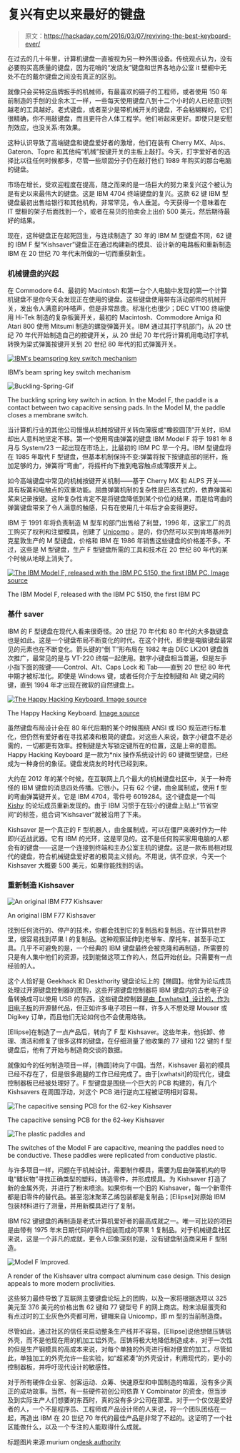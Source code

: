# 复兴有史以来最好的键盘

> 原文：<https://hackaday.com/2016/03/07/reviving-the-best-keyboard-ever/>

在过去的几十年里，计算机键盘一直被视为另一种外围设备。传统观点认为，没有必要购买高质量的键盘，因为花哨的“发烧友”键盘和世界各地办公室 it 壁橱中无处不在的戴尔键盘之间没有真正的区别。

就像只会买特定品牌扳手的机械师，有最喜欢的镊子的工程师，或者使用 150 年前制造的手刨的业余木工一样，一些每天使用键盘八到十二个小时的人已经意识到越老的工具越好。老式键盘，或者至少是带机械开关的键盘，不会粘糊糊的，它们很精确，你不用敲键盘，而且更符合人体工程学。他们听起来更好。即使只是安慰剂效应，也没关系:有效果。

这种认识导致了高端键盘和键盘爱好者的激增，他们在装有 Cherry MX、Alps、Gateron、Topre 和其他纯“机械”按键开关的主板上敲打。今天，打字爱好者的选择比以往任何时候都多，尽管一些顽固分子仍在敲打他们 1989 年购买的那台电脑的键盘。

市场在增长，受欢迎程度在提高，随之而来的是一场巨大的努力来复兴这个被认为是有史以来最伟大的键盘。这是 IBM 4704 终端键盘的复兴。这款 62 键 IBM 型键盘最初出售给银行和其他机构，非常罕见，令人垂涎。今天获得一个意味着在 IT 壁橱的架子后面找到一个，或者在易贝的拍卖会上出价 500 美元，然后期待最好的结果。

现在，这种键盘正在起死回生，与连续制造了 30 年的 IBM M 型键盘不同，62 键的 IBM F 型“Kishsaver”键盘正在通过构建新的模具、设计新的电路板和重新制造 IBM 在 20 世纪 70 年代末所做的一切而重获新生。

### 机械键盘的兴起

在 Commodore 64、最初的 Macintosh 和第一台个人电脑中发现的第一个计算机键盘不是你今天会发现正在使用的键盘。这些键盘使用带有活动部件的机械开关，发出令人满意的咔嗒声，但是非常昂贵。标准化也很少；DEC VT100 终端使用 Hi-Tek 制造的复杂板簧开关，最初的 Macintosh、Commodore Amiga 和 Atari 800 使用 Mitsumi 制造的螺旋弹簧开关。IBM 通过其打字机部门，从 20 世纪 70 年代开始制造自己的按键开关，从 20 世纪 70 年代将计算机用电动打字机转换为梁式弹簧按键开关到 20 世纪 80 年代的扣式弹簧开关。

[![IBM's beamspring key switch mechanism](img/690460bef1f95e99414092e57d81795c.png)](https://hackaday.com/wp-content/uploads/2016/03/beamspring.png)

IBM’s beam spring key switch mechanism

![Buckling-Spring-Gif](img/3e11af13f4cc4c6bdfcf14932d404157.png)

The buckling spring key switch in action. In the Model F, the paddle is a contact between two capacitive sensing pads. In the Model M, the paddle closes a membrane switch.

当计算机行业的其他公司慢慢从机械按键开关转向薄膜或“橡胶圆顶”开关时，IBM 却出人意料地坚定不移。第一个使用弯曲弹簧的键盘 IBM Model F 将于 1981 年 8 月与 System/23 一起出现在市场上，比最初的 IBM PC 早一个月。IBM 型键盘将在 1985 年取代 F 型键盘，但基本机制保持不变:弹簧将按下按键底部的摇杆，施加足够的力，弹簧将“弯曲”，将摇杆向下推到电容触点或薄膜开关上。

如今高端键盘中常见的机械按键开关机制——基于 Cherry MX 和 ALPS 开关——具有板簧和电触点的双重功能。屈曲弹簧机制的复杂性是巴洛克式的，依靠弹簧和桨来记录按键。这种复杂性肯定不是将键盘降低到某个价位的结果，而是给弯曲的弹簧键盘带来了令人满意的触感，只有在使用几十年后才会变得更好。

IBM 于 1991 年将负责制造 M 型车的部门出售给了利盟，1996 年，这家工厂的员工购买了权利和注塑模具，创建了 [Unicomp](https://www.pckeyboard.com/) 。是的，你仍然可以买到肯塔基州列克星敦生产的 M 型键盘，价格和 IBM 在 1986 年销售这些键盘的价格差不多。不过，这些是 M 型键盘，生产 F 型键盘所需的工具和技术在 20 世纪 80 年代的某个时候从地球上消失了。

[![The IBM Model F, released with the IBM PC 5150, the first IBM PC. Image source](img/283bb5b44fad565613dea799b62da0e1.png)](https://hackaday.com/wp-content/uploads/2016/03/ibm_model_f_xt.png)

The IBM Model F, released with the IBM PC 5150, the first IBM PC

### 基什 saver

IBM 的 F 型键盘在现代人看来很奇怪。20 世纪 70 年代和 80 年代的大多数键盘也是如此。这是一个键盘布局不断变化的时代。在这个时代，即使是电脑键盘最常见的元素也在不断变化。箭头键的“倒 T”形布局在 1982 年由 DEC LK201 键盘首次推广，最常见的是与 VT-220 终端一起使用。数字小键盘相当普遍，但是左手小指下面的按键——Control、Alt、Caps Lock 和 Tab——直到 20 世纪 80 年代中期才被标准化。即使是 Windows 键，或者任何介于左控制键和 Alt 键之间的键，直到 1994 年才出现在微软的自然键盘上。

[![The Happy Hacking Keyboard. Image source](img/63bfc6fb4b6972e5988d63e72b27bd0c.png)](https://hackaday.com/wp-content/uploads/2016/03/hhkb.jpg)

The Happy Hacking Keyboard. [Image source](https://commons.wikimedia.org/wiki/File:Happy_Hacking_Keyboard_Professional_2.jpg)

虽然键盘布局设计会在 80 年代后期的某个时候围绕 ANSI 或 ISO 规范进行标准化，但仍然有爱好者在寻找紧凑和极简的键盘。对这些人来说，数字小键盘不是必需的，一切都更有效率。控制键是大写锁定键所在的位置，这是上帝的意图。Happy Hacking Keyboard 是一款为*nix 操作系统设计的 60 键微型键盘，已经成为一种身份的象征。键盘发烧友的时代已经到来。

大约在 2012 年的某个时候，在互联网上几个最大的机械键盘社区中，关于一种奇怪的 IBM 键盘的消息四处传播。它很小，只有 62 个键，由金属制成，使用 f 型的弯曲弹簧键开关。它是 IBM 4704，零件号 6019284。这个键盘是一个叫 [Kishy](http://kishy.ca/?p=894) 的论坛成员重新发现的。由于 IBM 习惯于在较小的键盘上贴上“节省空间”的标签，组合词“Kishsaver”就被沿用了下来。

Kishsaver 是一个真正的 F 型机器人，由金属制成，可以在僵尸来袭时作为一种即兴近战武器。它有 IBM 的光环，这是罕见的。这不是任何购买家用电脑的人都会有的键盘——这是一个连接到终端和主办公室主机的键盘。这是一款布局相对现代的键盘，符合机械键盘爱好者的极简主义倾向。不用说，供不应求，今天一个 Kishsaver 大概要 500 美元，如果你能找到的话。

### 重新制造 Kishsaver

![An original IBM F77 Kishsaver](img/d7a4de66a558275464f1a800897fb63d.png)

An original IBM F77 Kishsaver

找到任何流行的、停产的技术，你都会找到它的复制品和复制品。在计算机世界里，很容易找到苹果 I 的复制品。这种观察延伸到老爷车、摩托车，甚至手动工具。几乎不可避免的是，一个经典的 IBM 键盘最终会被克隆和再制造，所需要的只是有人集中他们的资源，找到能做这项工作的人，然后开始创业。只需要有一点经验的人。

这个人恰好是 Geekhack 和 Deskthority 键盘论坛上的【椭圆】。他曾为论坛成员处理过开源键盘控制器的团购，这些开源键盘控制器将 IBM 键盘内的古老电子设备转换成可以使用 USB 的东西。这些键盘控制器[是由【xwhatsit】设计的，作为旧电子板](http://downloads.cornall.co/ibm-capsense-usb-web/ibm-capsense-usb.html)的开源替代品，但正如许多电子项目一样，许多人不想处理 Mouser 或 Digikey 订单，而且他们无论如何也不会使用烙铁。

[Ellipse]在制造了一点产品后，转向了 F 型 Kishsaver。这些年来，他拆卸、修理、清洁和修复了很多这样的键盘，在仔细测量了他收集的 77 键和 122 键的 f 型键盘后，他有了开始与制造商交谈的数据。

就像如今的任何制造项目一样，[椭圆]转向了中国。当然，Kishsaver 最初的模具已经不存在了，但是很多跑腿的工作已经完成了。由于[xwhatsit]的现代化，键盘控制器板已经被处理好了。F 型键盘是围绕一个巨大的 PCB 构建的，有几个 Kishsavers 在周围浮动，对这个 PCB 进行逆向工程被证明相对容易。

![The capacitive sensing PCB for the 62-key Kishsaver](img/36be763fa4bcb34486c95031c5e730bd.png)

The capacitive sensing PCB for the 62-key Kishsaver

![The plastic paddles and ](img/d78b1b753c8bf66a7cd95d842b6d60c6.png)

The switches of the Model F are capacitive, meaning the paddles need to be conductive. These paddles were replicated from conductive plastic.

与许多项目一样，问题在于机械设计。需要制作模具，需要为屈曲弹簧机构的导电“鳍状物”寻找正确类型的塑料，铸造零件，并形成模具。为 Kishsaver 打造了新的金属外壳，并进行了粉末喷涂。如果你有一个旧的 Kishsaver，每一个新零件都是旧零件的替代品。甚至泡沫聚苯乙烯包装都是复制品；[Ellipse]对原始 IBM 包装材料进行了测量，并用新模具进行了复制。

IBM f62 键键盘的再制造是老式计算机爱好者的最高成就之一。唯一可比较的项目是由带有 1975 年末日期代码的零件组装而成的苹果 1 复制品。对于机械键盘社区来说，这是一个非凡的成就，更令人印象深刻的是，没有键盘制造商采用 F 型制造。

![Model F Improved.](img/931cfde784a293d28189c6986419aa92.png)

A render of the Kishsaver ultra compact aluminum case design. This design appeals to more modern proclivities.

这些努力最终导致了互联网主要键盘论坛上的团购，以及一家将根据选项以 325 美元至 376 美元的价格出售 62 键和 77 键型号 F 的网上商店。粉末涂层蛋壳和有点过时的工业灰色外壳都可用，键帽来自 Unicomp，即 m 型的当前制造商。

尽管如此，通过社区的信任来启动整条生产线并不容易。[Ellipse]说他想做压铸铝外壳，而不是他现在用的机加工铝外壳。压铸将极大地降低制造成本，对于一次性的但是生产钢模具的高成本来说，对每个单独的外壳进行相对便宜的加工。尽管如此，单独加工的外壳允许一些实验，如“超紧凑”的外壳设计，利用现代的，更小的控制器板，并呼吁现代设计的敏感性。

对于所有硬件企业家、创客运动、众筹、快速原型和中国制造的喧嚣，没有多少真正的成功故事。当然，有一些硬件初创公司依靠 Y Combinator 的资金，但当涉及到实际生产人们想要的东西时，真的没有多少公司在那里。对于一个仅仅是爱好者的人，一个不是程序员、工程师或产品设计师的人来说，将一个团队团结在一起，再造出 IBM 在 20 世纪 70 年代的最佳产品是非常了不起的。这证明了一个社区能做什么，以及一个专注的人能取得什么成就。

标题图片来源:murium on[desk authority](https://deskthority.net/photos-f62/kishsaver-photothread-t7483-30.html#p179934)